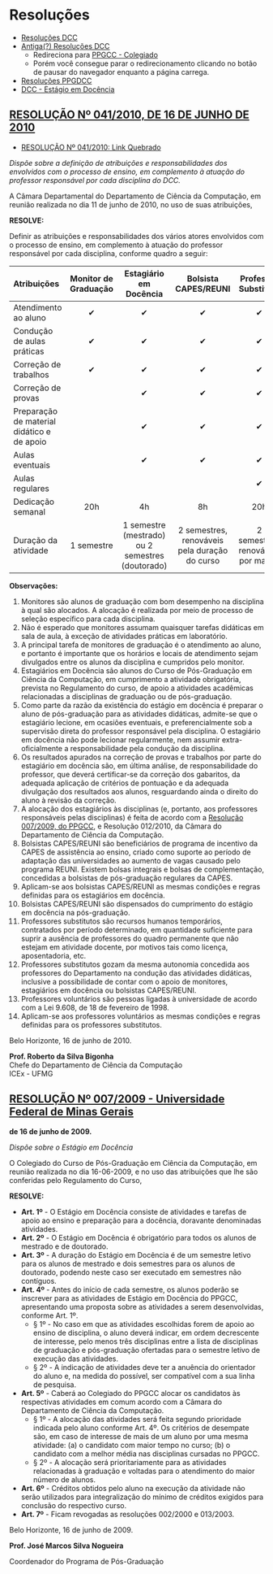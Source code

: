 # Resoluções

- [Resoluções DCC](https://dcc.ufmg.br/resolucoes/)
- [Antiga(?) Resoluções DCC](https://www.dcc.ufmg.br/pos/alunos/resolucoes.php)
  - Redireciona para [PPGCC - Colegiado](https://ppgcc.dcc.ufmg.br/colegiado/)
  - Porém você consegue parar o redirecionamento clicando no botão de pausar do navegador enquanto a página carrega.
- [Resoluções PPGDCC](https://ppgcc.dcc.ufmg.br/resolucoes/)
- [DCC - Estágio em Docência](https://www.dcc.ufmg.br/pos/alunos/estagio.php)

## [RESOLUÇÃO Nº 041/2010, DE 16 DE JUNHO DE 2010](https://www.dcc.ufmg.br/pos/alunos/downloads/041_Camara%20DCC_EstDoc.pdf)

- [RESOLUÇÃO Nº 041/2010: Link Quebrado](https://www.dcc.ufmg.br/dcc/sites/default/files/public/resolucao/R_2010_041.pdf)

_Dispõe sobre a definição de atribuições e responsabilidades dos envolvidos com o processo de ensino, em complemento à atuação do professor responsável por cada disciplina do DCC._

A Câmara Departamental do Departamento de Ciência da Computação, em reunião realizada no dia 11 de junho de 2010, no uso de suas atribuições,

**RESOLVE:**

Definir as atribuições e responsabilidades dos vários atores envolvidos com o processo de ensino, em complemento à atuação do professor responsável por cada disciplina, conforme quadro a seguir:

| Atribuições                                | Monitor de Graduação |              Estagiário em Docência              |             Bolsista CAPES/REUNI              |        Professor Substituto        | Professor Voluntário |
| :----------------------------------------- | :------------------: | :----------------------------------------------: | :-------------------------------------------: | :--------------------------------: | :------------------: |
| Atendimento ao aluno                       |          ✔           |                        ✔                         |                       ✔                       |                 ✔                  |          ✔           |
| Condução de aulas práticas                 |          ✔           |                        ✔                         |                       ✔                       |                 ✔                  |          ✔           |
| Correção de trabalhos                      |          ✔           |                        ✔                         |                       ✔                       |                 ✔                  |          ✔           |
| Correção de provas                         |                      |                        ✔                         |                       ✔                       |                 ✔                  |          ✔           |
| Preparação de material didático e de apoio |                      |                        ✔                         |                       ✔                       |                 ✔                  |          ✔           |
| Aulas eventuais                            |                      |                        ✔                         |                       ✔                       |                 ✔                  |          ✔           |
| Aulas regulares                            |                      |                                                  |                                               |                 ✔                  |          ✔           |
| Dedicação semanal                          |         20h          |                        4h                        |                      8h                       |                20h                 |         10h          |
| Duração da atividade                       |      1 semestre      | 1 semestre (mestrado) ou 2 semestres (doutorado) | 2 semestres, renováveis pela duração do curso | 2 semestres, renováveis por mais 2 |         N/A          |

**Observações:**

1. Monitores são alunos de graduação com bom desempenho na disciplina à qual são alocados. A alocação é realizada por meio de processo de seleção específico para cada disciplina.
2. Não é esperado que monitores assumam quaisquer tarefas didáticas em sala de aula, à exceção de atividades práticas em laboratório.
3. A principal tarefa de monitores de graduação é o atendimento ao aluno, e portanto é importante que os horários e locais de atendimento sejam divulgados entre os alunos da disciplina e cumpridos pelo monitor.
4. Estagiários em Docência são alunos do Curso de Pós-Graduação em Ciência da Computação, em cumprimento a atividade obrigatória, prevista no Regulamento do curso, de apoio a atividades acadêmicas relacionadas a disciplinas de graduação ou de pós-graduação.
5. Como parte da razão da existência do estágio em docência é preparar o aluno de pós-graduação para as atividades didáticas, admite-se que o estagiário lecione, em ocasiões eventuais, e preferencialmente sob a supervisão direta do professor responsável pela disciplina. O estagiário em docência não pode lecionar regularmente, nem assumir extra-oficialmente a responsabilidade pela condução da disciplina.
6. Os resultados apurados na correção de provas e trabalhos por parte do estagiário em docência são, em última análise, de responsabilidade do professor, que deverá certificar-se da correção dos gabaritos, da adequada aplicação de critérios de pontuação e da adequada divulgação dos resultados aos alunos, resguardando ainda o direito do aluno à revisão da correção.
7. A alocação dos estagiários às disciplinas (e, portanto, aos professores responsáveis pelas disciplinas) é feita de acordo com a [Resolução 007/2009, do PPGCC](#resolução-nº-0072009---universidade-federal-de-minas-gerais), e Resolução 012/2010, da Câmara do Departamento de Ciência da Computação.
8. Bolsistas CAPES/REUNI são beneficiários de programa de incentivo da CAPES de assistência ao ensino, criado como suporte ao período de adaptação das universidades ao aumento de vagas causado pelo programa REUNI. Existem bolsas integrais e bolsas de complementação, concedidas a bolsistas de pós-graduação regulares da CAPES.
9. Aplicam-se aos bolsistas CAPES/REUNI as mesmas condições e regras definidas para os estagiários em docência.
10. Bolsistas CAPES/REUNI são dispensados do cumprimento do estágio em docência na pós-graduação.
11. Professores substitutos são recursos humanos temporários, contratados por período determinado, em quantidade suficiente para suprir a ausência de professores do quadro permanente que não estejam em atividade docente, por motivos tais como licença, aposentadoria, etc.
12. Professores substitutos gozam da mesma autonomia concedida aos professores do Departamento na condução das atividades didáticas, inclusive a possibilidade de contar com o apoio de monitores, estagiários em docência ou bolsistas CAPES/REUNI.
13. Professores voluntários são pessoas ligadas à universidade de acordo com a Lei 9.608, de 18 de fevereiro de 1998.
14. Aplicam-se aos professores voluntários as mesmas condições e regras definidas para os professores substitutos.

Belo Horizonte, 16 de junho de 2010.

**Prof. Roberto da Silva Bigonha**  
Chefe do Departamento de Ciência da Computação  
ICEx - UFMG

## [RESOLUÇÃO Nº 007/2009 - Universidade Federal de Minas Gerais](https://ppgcc.dcc.ufmg.br/wp-content/uploads/2023/10/Resolucao-07-2009.pdf)

**de 16 de junho de 2009.**

_Dispõe sobre o Estágio em Docência_

O Colegiado do Curso de Pós-Graduação em Ciência da Computação, em reunião realizada no dia 16-06-2009, e no uso das atribuições que lhe são conferidas pelo Regulamento do Curso,

**RESOLVE:**

- **Art. 1º** - O Estágio em Docência consiste de atividades e tarefas de apoio ao ensino e preparação para a docência, doravante denominadas atividades.
- **Art. 2º** - O Estágio em Docência é obrigatório para todos os alunos de mestrado e de doutorado.
- **Art. 3º** - A duração do Estágio em Docência é de um semestre letivo para os alunos de mestrado e dois semestres para os alunos de doutorado, podendo neste caso ser executado em semestres não contíguos.
- **Art. 4º** - Antes do início de cada semestre, os alunos poderão se inscrever para as atividades de Estágio em Docência do PPGCC, apresentando uma proposta sobre as atividades a serem desenvolvidas, conforme Art. 1º.
  - § 1º - No caso em que as atividades escolhidas forem de apoio ao ensino de disciplina, o aluno deverá indicar, em ordem decrescente de interesse, pelo menos três disciplinas entre a lista de disciplinas de graduação e pós-graduação ofertadas para o semestre letivo de execução das atividades.
  - § 2º - A indicação de atividades deve ter a anuência do orientador do aluno e, na medida do possível, ser compatível com a sua linha de pesquisa.
- **Art. 5º** - Caberá ao Colegiado do PPGCC alocar os candidatos às respectivas atividades em comum acordo com a Câmara do Departamento de Ciência da Computação.
  - § 1º - A alocação das atividades será feita segundo prioridade indicada pelo aluno conforme Art. 4º. Os critérios de desempate são, em caso de interesse de mais de um aluno por uma mesma atividade: (a) o candidato com maior tempo no curso; (b) o candidato com a melhor média nas disciplinas cursadas no PPGCC.
  - § 2º - A alocação será prioritariamente para as atividades relacionadas à graduação e voltadas para o atendimento do maior número de alunos.
- **Art. 6º** - Créditos obtidos pelo aluno na execução da atividade não serão utilizados para integralização do mínimo de créditos exigidos para conclusão do respectivo curso.
- **Art. 7º** - Ficam revogadas as resoluções 002/2000 e 013/2003.

Belo Horizonte, 16 de junho de 2009.

**Prof. José Marcos Silva Nogueira**

Coordenador do Programa de Pós-Graduação
